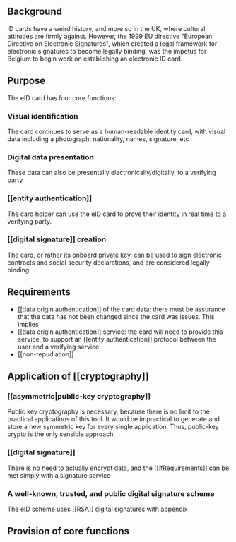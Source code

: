 ## Background
ID cards have a weird history, and more so in the UK, where cultural attitudes are firmly against. However, the 1999 EU directive "European Directive on Electronic Signatures", which created a legal framework for electronic signatures to become legally binding, was the impetus for Belgium to begin work on establishing an electronic ID card.

## Purpose
The eID card has four core functions:

### Visual identification
The card continues to serve as a human-readable identity card, with visual data including a photograph, nationality, names, signature, etc

### Digital data presentation
These data can also be presentally electronically/digitally, to a verifying party

### [[entity authentication]]
The card holder can use the eID card to prove their identity in real time to a verifying party. 

### [[digital signature]] creation
The card, or rather its onboard private key, can be used to sign electronic contracts and social security declarations, and are considered legally binding

## Requirements
- [[data origin authentication]] of the card data: there must be assurance that the data has not been changed since the card was issues. This implies
- [[data origin authentication]] service: the card will need to provide this service, to support an [[entity authentication]] protocol between the user and a verifying service
- [[non-repudiation]]

## Application of [[cryptography]]
### [[asymmetric|public-key cryptography]]
Public key cryptography is necessary, because there is no limit to the practical applications of this tool. It would be impractical to generate and store a new symmetric key for every single application. Thus, public-key crypto is the only sensible approach.

### [[digital signature]]
There is no need to actually encrypt data, and the [[#Requirements]] can be met simply with a signature service

### A well-known, trusted, and public digital signature scheme
The eID scheme uses [[RSA]] digital signatures with appendix

## Provision of core functions
